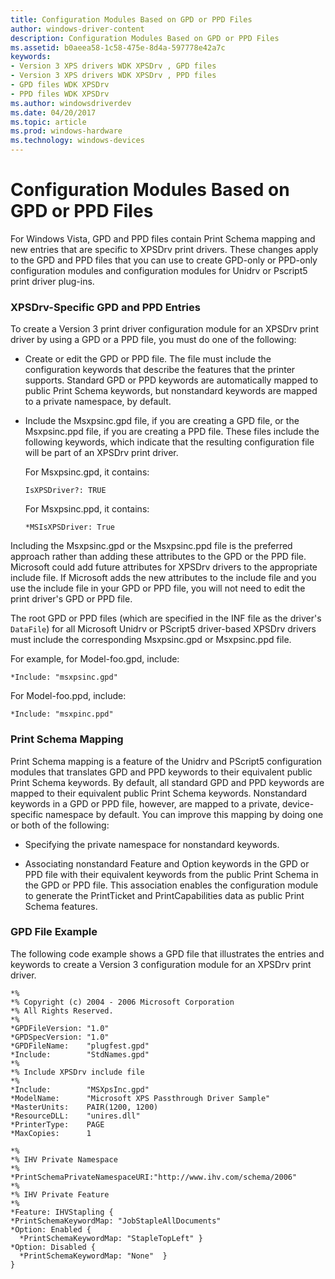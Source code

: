 ```yaml
---
title: Configuration Modules Based on GPD or PPD Files
author: windows-driver-content
description: Configuration Modules Based on GPD or PPD Files
ms.assetid: b0aeea58-1c58-475e-8d4a-597778e42a7c
keywords:
- Version 3 XPS drivers WDK XPSDrv , GPD files
- Version 3 XPS drivers WDK XPSDrv , PPD files
- GPD files WDK XPSDrv
- PPD files WDK XPSDrv
ms.author: windowsdriverdev
ms.date: 04/20/2017
ms.topic: article
ms.prod: windows-hardware
ms.technology: windows-devices
---
```


# Configuration Modules Based on GPD or PPD Files


For Windows Vista, GPD and PPD files contain Print Schema mapping and new entries that are specific to XPSDrv print drivers. These changes apply to the GPD and PPD files that you can use to create GPD-only or PPD-only configuration modules and configuration modules for Unidrv or Pscript5 print driver plug-ins.

### XPSDrv-Specific GPD and PPD Entries

To create a Version 3 print driver configuration module for an XPSDrv print driver by using a GPD or a PPD file, you must do one of the following:

-   Create or edit the GPD or PPD file. The file must include the configuration keywords that describe the features that the printer supports. Standard GPD or PPD keywords are automatically mapped to public Print Schema keywords, but nonstandard keywords are mapped to a private namespace, by default.

-   Include the Msxpsinc.gpd file, if you are creating a GPD file, or the Msxpsinc.ppd file, if you are creating a PPD file. These files include the following keywords, which indicate that the resulting configuration file will be part of an XPSDrv print driver.

    For Msxpsinc.gpd, it contains:

    ```
    IsXPSDriver?: TRUE
    ```

    For Msxpsinc.ppd, it contains:

    ```
    *MSIsXPSDriver: True
    ```

Including the Msxpsinc.gpd or the Msxpsinc.ppd file is the preferred approach rather than adding these attributes to the GPD or the PPD file. Microsoft could add future attributes for XPSDrv drivers to the appropriate include file. If Microsoft adds the new attributes to the include file and you use the include file in your GPD or PPD file, you will not need to edit the print driver's GPD or PPD file.

The root GPD or PPD files (which are specified in the INF file as the driver's `DataFile`) for all Microsoft Unidrv or PScript5 driver-based XPSDrv drivers must include the corresponding Msxpsinc.gpd or Msxpsinc.ppd file.

For example, for Model-foo.gpd, include:

```
*Include: "msxpsinc.gpd"
```

For Model-foo.ppd, include:

```
*Include: "msxpinc.ppd"
```

### Print Schema Mapping

Print Schema mapping is a feature of the Unidrv and PScript5 configuration modules that translates GPD and PPD keywords to their equivalent public Print Schema keywords. By default, all standard GPD and PPD keywords are mapped to their equivalent public Print Schema keywords. Nonstandard keywords in a GPD or PPD file, however, are mapped to a private, device-specific namespace by default. You can improve this mapping by doing one or both of the following:

-   Specifying the private namespace for nonstandard keywords.

-   Associating nonstandard Feature and Option keywords in the GPD or PPD file with their equivalent keywords from the public Print Schema in the GPD or PPD file. This association enables the configuration module to generate the PrintTicket and PrintCapabilities data as public Print Schema features.

### GPD File Example

The following code example shows a GPD file that illustrates the entries and keywords to create a Version 3 configuration module for an XPSDrv print driver.

```
*%
*% Copyright (c) 2004 - 2006 Microsoft Corporation
*% All Rights Reserved.
*%
*GPDFileVersion: "1.0"
*GPDSpecVersion: "1.0"
*GPDFileName:    "plugfest.gpd"
*Include:        "StdNames.gpd"
*%
*% Include XPSDrv include file
*%
*Include:        "MSXpsInc.gpd"
*ModelName:      "Microsoft XPS Passthrough Driver Sample"
*MasterUnits:    PAIR(1200, 1200)
*ResourceDLL:    "unires.dll"
*PrinterType:    PAGE
*MaxCopies:      1

*%
*% IHV Private Namespace
*%
*PrintSchemaPrivateNamespaceURI:"http://www.ihv.com/schema/2006"
*%
*% IHV Private Feature
*%
*Feature: IHVStapling { 
*PrintSchemaKeywordMap: "JobStapleAllDocuments"
*Option: Enabled {
  *PrintSchemaKeywordMap: "StapleTopLeft" }
*Option: Disabled {
  *PrintSchemaKeywordMap: "None"  }
}
```

 

 




